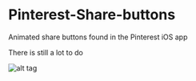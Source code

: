 Pinterest-Share-buttons
=======================

Animated share buttons found in the Pinterest iOS app

There is still a lot to do

![alt tag](https://s3-us-west-2.amazonaws.com/droplr.storage/files/acc_98998/uWp1?AWSAccessKeyId=AKIAJSVQN3Z4K7MT5U2A&Expires=1384556997&Signature=XBKI8Tz9xaHteKNJrqp0Pv3KUFk%3D&response-content-disposition=inline%3B%20filename%3DPintrestV1.gif%3B%20filename%2A%3DUTF-8%2527%2527PintrestV1.gif)
